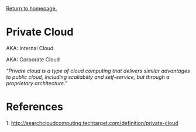 <link rel='stylesheet' href='../shared/style.css'>

<a href='../index.html'>Return to homepage.</a>

# Private Cloud

AKA: Internal Cloud

AKA: Corporate Cloud

_"Private cloud is a type of cloud computing that delivers similar advantages
to public cloud, including scaliabilty and self-service, but through a proprietary
architecture."_

# References
[1]: http://searchcloudcomputing.techtarget.com/definition/private-cloud
1: http://searchcloudcomputing.techtarget.com/definition/private-cloud
